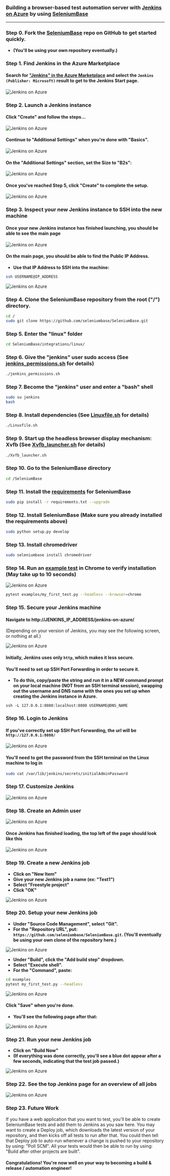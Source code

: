 ### Building a browser-based test automation server with [Jenkins on Azure](https://azuremarketplace.microsoft.com/en-au/marketplace/apps/azure-oss.jenkins) by using [SeleniumBase](https://github.com/seleniumbase/SeleniumBase)

----------

### Step 0. Fork the [SeleniumBase](https://github.com/seleniumbase/SeleniumBase) repo on GitHub to get started quickly.

* **(You'll be using your own repository eventually.)**


### Step 1. Find Jenkins in the Azure Marketplace
#### Search for ["Jenkins" in the Azure Marketplace](https://portal.azure.com/#blade/Microsoft_Azure_Marketplace/GalleryFeaturedMenuItemBlade/selectedMenuItemId/home/searchQuery/jenkins/resetMenuId/) and select the ``Jenkins (Publisher: Microsoft)`` result to get to the Jenkins Start page.

![](https://cdn2.hubspot.net/hubfs/100006/images/jenkins_on_azure_01.png "Jenkins on Azure")


### Step 2. Launch a Jenkins instance
#### Click "Create" and follow the steps...

![](https://cdn2.hubspot.net/hubfs/100006/images/jenkins_on_azure_02.png "Jenkins on Azure")

#### Continue to "Additional Settings" when you're done with "Basics".

![](https://cdn2.hubspot.net/hubfs/100006/images/jenkins_on_azure_03.png "Jenkins on Azure")

#### On the "Additional Settings" section, set the Size to "B2s":

![](https://cdn2.hubspot.net/hubfs/100006/images/jenkins_on_azure_04.png "Jenkins on Azure")

#### Once you've reached Step 5, click "Create" to complete the setup.

![](https://cdn2.hubspot.net/hubfs/100006/images/jenkins_on_azure_05.png "Jenkins on Azure")


### Step 3. Inspect your new Jenkins instance to SSH into the new machine
#### Once your new Jenkins instance has finished launching, you should be able to see the main page
![](https://cdn2.hubspot.net/hubfs/100006/images/jenkins_on_azure_06.png "Jenkins on Azure")

#### On the main page, you should be able to find the Public IP Address.
* **Use that IP Address to SSH into the machine:**

```bash
ssh USERNAME@IP_ADDRESS
```

![](https://cdn2.hubspot.net/hubfs/100006/images/jenkins_on_azure_07.png "Jenkins on Azure")


### Step 4. Clone the SeleniumBase repository from the root ("/") directory.

```bash
cd /
sudo git clone https://github.com/seleniumbase/SeleniumBase.git
```


### Step 5. Enter the "linux" folder
```bash
cd SeleniumBase/integrations/linux/
```

### Step 6. Give the "jenkins" user sudo access (See [jenkins_permissions.sh](https://github.com/seleniumbase/SeleniumBase/blob/master/integrations/linux/jenkins_permissions.sh) for details)

```bash
./jenkins_permissions.sh
```

### Step 7. Become the "jenkins" user and enter a "bash" shell
```bash
sudo su jenkins
bash
```

### Step 8. Install dependencies (See [Linuxfile.sh](https://github.com/seleniumbase/SeleniumBase/blob/master/integrations/linux/Linuxfile.sh) for details)

```bash
./Linuxfile.sh
```

### Step 9. Start up the headless browser display mechanism: Xvfb (See [Xvfb_launcher.sh](https://github.com/seleniumbase/SeleniumBase/blob/master/integrations/linux/Xvfb_launcher.sh) for details)

```bash
./Xvfb_launcher.sh
```

### Step 10. Go to the SeleniumBase directory
```bash
cd /SeleniumBase
```

### Step 11. Install the [requirements](https://github.com/seleniumbase/SeleniumBase/blob/master/requirements.txt) for SeleniumBase
```bash
sudo pip install -r requirements.txt --upgrade
```

### Step 12. Install SeleniumBase (Make sure you already installed the requirements above)

```bash
sudo python setup.py develop
```

### Step 13. Install chromedriver
```bash
sudo seleniumbase install chromedriver
```

### Step 14. Run an [example test](https://github.com/seleniumbase/SeleniumBase/blob/master/examples/my_first_test.py) in Chrome to verify installation (May take up to 10 seconds)

![](https://cdn2.hubspot.net/hubfs/100006/images/jenkins_on_azure_08.png "Jenkins on Azure")

```bash
pytest examples/my_first_test.py --headless --browser=chrome
```

### Step 15. Secure your Jenkins machine
#### Navigate to http://JENKINS_IP_ADDRESS/jenkins-on-azure/

(Depending on your version of Jenkins, you may see the following screen, or nothing at all.)

![](https://cdn2.hubspot.net/hubfs/100006/images/jenkins_on_azure_09.png "Jenkins on Azure")

#### Initially, Jenkins uses only ``http``, which makes it less secure.

#### You'll need to set up SSH Port Forwarding in order to secure it.

* **To do this, copy/paste the string and run it in a NEW command prompt on your local machine (NOT from an SSH terminal session), swapping out the username and DNS name with the ones you set up when creating the Jenkins instance in Azure.**

``ssh -L 127.0.0.1:8080:localhost:8080 USERNAME@DNS_NAME``


### Step 16. Login to Jenkins
#### If you've correctly set up SSH Port Forwarding, the url will be ``http://127.0.0.1:8080/``
![](https://cdn2.hubspot.net/hubfs/100006/images/jenkins_on_azure_10.png "Jenkins on Azure")

#### You'll need to get the password from the SSH terminal on the Linux machine to log in
```bash
sudo cat /var/lib/jenkins/secrets/initialAdminPassword
```


### Step 17. Customize Jenkins
![](https://cdn2.hubspot.net/hubfs/100006/images/jenkins_on_azure_11.png "Jenkins on Azure")


### Step 18. Create an Admin user
![](https://cdn2.hubspot.net/hubfs/100006/images/jenkins_on_azure_12.png "Jenkins on Azure")

#### Once Jenkins has finished loading, the top left of the page should look like this
![](https://cdn2.hubspot.net/hubfs/100006/images/jenkins_on_azure_13.png "Jenkins on Azure")


### Step 19. Create a new Jenkins job
* **Click on "New Item"**
* **Give your new Jenkins job a name (ex: "Test1")**
* **Select "Freestyle project"**
* **Click "OK"**

![](https://cdn2.hubspot.net/hubfs/100006/images/jenkins_on_azure_14.png "Jenkins on Azure")


### Step 20. Setup your new Jenkins job
* **Under "Source Code Management", select "Git".**
* **For the "Repository URL", put: ``https://github.com/seleniumbase/SeleniumBase.git``. (You'll eventually be using your own clone of the repository here.)**

![](https://cdn2.hubspot.net/hubfs/100006/images/jenkins_on_azure_15.png "Jenkins on Azure")

* **Under "Build", click the "Add build step" dropdown.**
* **Select "Execute shell".**
* **For the "Command", paste:**
```bash
cd examples
pytest my_first_test.py --headless
```

![](https://cdn2.hubspot.net/hubfs/100006/images/jenkins_on_azure_16.png "Jenkins on Azure")

#### Click "Save" when you're done.

* **You'll see the following page after that:**

![](https://cdn2.hubspot.net/hubfs/100006/images/jenkins_on_azure_18.png "Jenkins on Azure")


### Step 21. Run your new Jenkins job
* **Click on "Build Now"**
* **(If everything was done correctly, you'll see a blue dot appear after a few seconds, indicating that the test job passed.)**

![](https://cdn2.hubspot.net/hubfs/100006/images/jenkins_on_azure_19.png "Jenkins on Azure")


### Step 22. See the top Jenkins page for an overview of all jobs
![](https://cdn2.hubspot.net/hubfs/100006/images/jenkins_on_azure_17.png "Jenkins on Azure")


### Step 23. Future Work
If you have a web application that you want to test, you'll be able to create SeleniumBase tests and add them to Jenkins as you saw here. You may want to create a Deploy job, which downloads the latest version of your repository, and then kicks off all tests to run after that. You could then tell that Deploy job to auto-run whenever a change is pushed to your repository by using: "Poll SCM". All your tests would then be able to run by using: "Build after other projects are built". 

#### Congratulations! You're now well on your way to becoming a build & release / automation engineer!
